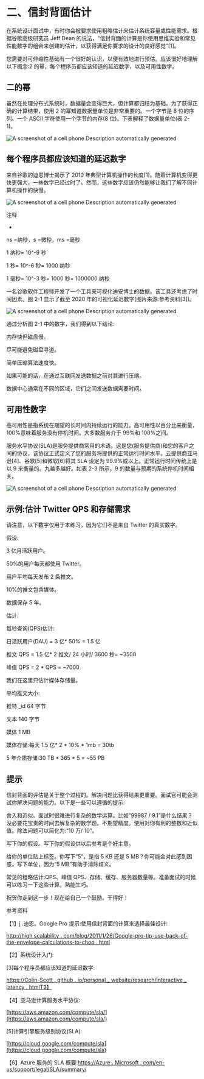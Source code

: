 # 二、信封背面估计

在系统设计面试中，有时你会被要求使用粗略估计来估计系统容量或性能需求。根据谷歌高级研究员 Jeff Dean 的说法，“信封背面的计算是你使用思维实验和常见性能数字的组合来创建的估计，以获得满足你要求的设计的良好感觉”[1]。

您需要对可伸缩性基础有一个很好的认识，以便有效地进行预估。应该很好地理解以下概念:2 的幂，每个程序员都应该知道的延迟数字，以及可用性数字。

## 二的幂

虽然在处理分布式系统时，数据量会变得巨大，但计算都归结为基础。为了获得正确的计算结果，使用 2 的幂知道数据量单位是非常重要的。一个字节是 8 位的序列。一个 ASCII 字符使用一个字节的内存(8 位)。下表解释了数据量单位(表 2-1)。

![A screenshot of a cell phone  Description automatically generated](../images/00027.jpeg)

## 每个程序员都应该知道的延迟数字

来自谷歌的迪恩博士揭示了 2010 年典型计算机操作的长度[1]。随着计算机变得更快更强大，一些数字已经过时了。然而，这些数字应该仍然能够让我们了解不同计算机操作的快慢。

![A screenshot of a cell phone  Description automatically generated](../images/00028.jpeg)

注释

-

ns =纳秒，s =微秒，ms =毫秒

1 纳秒= 10^-9 秒

1 秒= 10^-6 秒= 1000 纳秒

1 毫秒= 10^-3 秒= 1000 秒= 1000000 纳秒

一名谷歌软件工程师开发了一个工具来可视化迪安博士的数据。该工具还考虑了时间因素。图 2-1 显示了截至 2020 年的可视化延迟数字(图片来源:参考资料[3])。

![A screenshot of a cell phone  Description automatically generated](../images/00029.jpeg)

通过分析图 2-1 中的数字，我们得到以下结论:

内存快但磁盘慢。

尽可能避免磁盘寻道。

简单压缩算法速度快。

如果可能的话，在通过互联网发送数据之前对其进行压缩。

数据中心通常在不同的区域，它们之间发送数据需要时间。

## 可用性数字

高可用性是指系统在期望的长时间内持续运行的能力。高可用性以百分比来衡量，100%意味着服务没有停机时间。大多数服务介于 99%和 100%之间。

服务水平协议(SLA)是服务提供商常用的术语。这是您(服务提供商)和您的客户之间的协议，该协议正式定义了您的服务将提供的正常运行时间水平。云提供商亚马逊[4]、谷歌[5]和微软[6]将其 SLA 设定为 99.9%或以上。正常运行时间传统上是以 9 来衡量的。九越多越好。如表 2-3 所示，9 的数量与预期的系统停机时间相关。

![A screenshot of a cell phone  Description automatically generated](../images/00030.jpeg)

## 示例:估计 Twitter QPS 和存储需求

请注意，以下数字仅用于本练习，因为它们不是来自 Twitter 的真实数字。

假设:

3 亿月活跃用户。

50%的用户每天都使用 Twitter。

用户平均每天发布 2 条推文。

10%的推文包含媒体。

数据保存 5 年。

估计:

每秒查询(QPS)估计:

日活跃用户(DAU) = 3 亿* 50% = 1.5 亿

推文 QPS = 1.5 亿* 2 推文/ 24 小时/ 3600 秒= ~3500

峰值 QPS = 2 * QPS = ~7000

我们在这里只估计媒体存储量。

平均推文大小:

推特 _id 64 字节

文本 140 字节

媒体 1 MB

媒体存储:每天 1.5 亿* 2 * 10% * 1mb = 30tb

5 年介质存储:30 TB * 365 * 5 = ~55 PB

## 提示

信封背面的评估是关于整个过程的。解决问题比获得结果更重要。面试官可能会测试你解决问题的能力。以下是一些可以遵循的提示:

舍入和近似。面试时很难进行复杂的数学运算。比如“99987 / 9.1”是什么结果？没必要花宝贵的时间去解复杂的数学题。不期望精度。使用对你有利的整数和近似值。除法问题可以简化为:“10 万/ 10”。

写下你的假设。写下你的假设供以后参考是个好主意。

给你的单位贴上标签。你写下“5”，是指 5 KB 还是 5 MB？你可能会对此感到困惑。写下单位，因为“5 MB”有助于消除歧义。

常见的粗略估计:QPS、峰值 QPS、存储、缓存、服务器数量等。准备面试的时候可以练习一下这些计算。熟能生巧。

祝贺你走到这一步！现在给自己一个鼓励。干得好！

参考资料

【1】j .迪恩。Google Pro 提示:使用信封背面的计算来选择最佳设计:

[http://high scalability . com/blog/2011/1/26/Google-pro-tip-use-back-of-the-envelope-calculations-to-choo . html](http://highscalability.com/blog/2011/1/26/google-pro-tip-use-back-of-the-envelope-calculations-to-choo.html)

【2】系统设计入门:[](https://github.com/donnemartin/system-design-primer)

[3]每个程序员都应该知道的延迟数字:

[https://Colin-Scott . github . io/personal _ website/research/interactive _ latency . htmlT3】](https://colin-scott.github.io/personal_website/research/interactive_latency.html)

【4】亚马逊计算服务水平协议:

[https://aws.amazon.com/compute/sla/](https://aws.amazon.com/compute/sla/)

[5]计算引擎服务级别协议(SLA):

[https://cloud.google.com/compute/sla](https://cloud.google.com/compute/sla)

【6】Azure 服务的 SLA 概要:[https://Azure . Microsoft . com/en-us/support/legal/SLA/summary/](https://azure.microsoft.com/en-us/support/legal/sla/summary/)